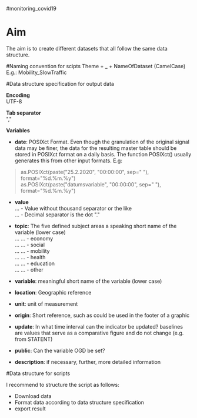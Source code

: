 #monitoring_covid19

# Aim
The aim is to create different datasets that all follow the same data structure. 

#Naming convention for scipts
Theme  + _ +  NameOfDataset (CamelCase)
E.g.: Mobility_SlowTraffic

#Data structure specification for output data

**Encoding**<br>
UTF-8 <br>

**Tab separator**<br>
"," <br>

**Variables**<br>

- **date**: POSIXct Format. Even though the granulation of the original signal data may be finer, the data for the resulting master table should be stored in POSIXct format on a daily basis. The function POSIXct() usually generates this from other input formats. E.g:<br>
> as.POSIXct(paste("25.2.2020", "00:00:00", sep=" "), format="%d.%m.%y")  
> as.POSIXct(paste("datumsvariable", "00:00:00", sep=" "), format="%d.%m.%y")	 

- **value** <br>
... - Value without thousand separator or the like  <br>
... - Decimal separator is the dot "."<br>

- **topic**: The five defined subject areas a speaking short name of the variable (lower case) <br>
... ... - economy <br>
... ... - social <br>
... ... - mobility <br>
... ... - health <br>
... ... - education <br>
... ... - other <br>

- **variable**: meaningful short name of the variable (lower case) <br>

- **location**: Geographic reference <br>

- **unit**: unit of measurement <br>

- **origin**: Short reference, such as could be used in the footer of a graphic <br>

- **update**: In what time interval can the indicator be updated? baselines are values that serve as a comparative figure and do not change (e.g. from STATENT) <br>

- **public**: Can the variable OGD be set? <br>	

- **description**: if necessary, further, more detailed information  <br>

#Data structure for scripts

I recommend to structure the script as follows: <br>
- Download data <br>
- Format data according to data structure specification <br>
- export result <br>


